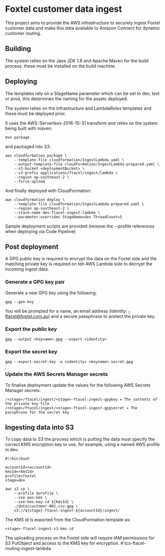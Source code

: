 # Foxtel customer data ingest

This project aims to provide the AWS infrastructure to securely ingest Foxtel 
customer data and make this data available to Amazon Connect for dynamic customer routing.

## Building

The system relies on the Java JDK 1.8 and Apache Maven for the build process, these must be installed on the build machine. 

## Deploying

The templates rely on a StageName parameter which can be set to dev, test or prod, this determines the naming for the assets deployed. 

The system relies on the Infrastructure and LambdaRoles templates and these must be deployed prior. 

It uses the AWS::Serverless-2016-10-31 transform and relies on the system being built with maven:

    mvn package

and packaged into S3:

    aws cloudformation package \
        --template-file cloudformation/IngestLambda.yaml \
        --output-template-file cloudformation/IngestLambda-prepared.yaml \
        --s3-bucket <deploymentBucket> \
        --s3-prefix applications/ftacel/ingest/lambda \
        --region ap-southeast-2 \
        --force-upload

And finally deployed with CloudFormation:

    aws cloudformation deploy \
        --template-file cloudformation/IngestLambda-prepared.yaml \
        --region ap-southeast-2 \
        --stack-name dev-ftacel-ingest-lambda \
        --parameter-overrides StageName=dev ThreadCount=5
    
 Sample deployment scripts are provided (remove the --profile references when deploying via Code Pipeline)
 
## Post deployment

A GPG public key is required to encrypt the data on the Foxtel side and the matching private key is 
required on teh AWS Lambda side to decrypt the incoming ingest data.

### Generate a GPG key pair

Generate a new GPG key using the following:

    gpg --gen-key
    
You will be prompted for a name, an email address (identity: <stage>-ftacel@foxtel.com.au) and a secure 
passphrase to protect the private key.

### Export the public key

    gpg --output <keyname>.gpg --export <identity>

### Export the secret key

    gpg --export-secret-key -a <identity> <keyname>.secret.gpg

### Update the AWS Secrets Manager secrets

To finalise deployment update the values for the following AWS Secrets Manager secrets:

    /<stage>/ftacel/ingest/<stage>-ftacel-ingest-gpgkey = The contents of the private key file
    /<stage>/ftacel/ingest/<stage>-ftacel-ingest-gpgsecret = The passphrase for the secret key

## Ingesting data into S3

To copy data to S3 the process which is putting the data must specify the correct KMS encryption key to use, for
example, using a named AWS profile in dev:

    #!/bin/bash
    
    accountId=<accountId>
    kmsId=<kmsId>
    profile=foxtel
    stage=dev
        
    aws s3 cp \
        --profile $profile \
        --sse aws:kms \
        --sse-kms-key-id ${kmsId} \
        ./data/customer-001.csv.gpg \
        s3://${stage}-ftacel-ingest-${accountId}/ingest/


The KMS id is exported from the CloudFormation template as:

    <stage>-ftacel-ingest-s3-kms-id
    
The uploading process on the Foxtel side will require IAM permissions for S3 PutObject and 
access to the KMS key for encryption.
#   t c s - f t a c e l - r o u t i n g - i n g e s t - l a m b d a  
 